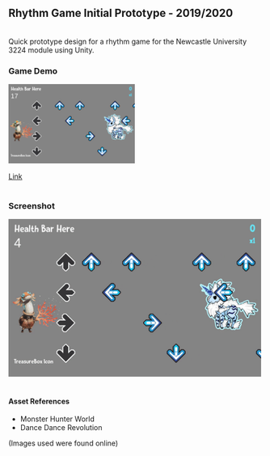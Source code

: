 ## Rhythm Game Initial Prototype - 2019/2020 
<br />
Quick prototype design for a rhythm game for the Newcastle University 3224 module using Unity.<br />

### Game Demo
<a href = "https://akeilee.github.io/Rhythm-Prototype-Initial/"><img src="https://github.com/Akeilee/Rhythm-Prototype-Initial/blob/master/Screenshots/initial.PNG" alt = "Game Link" width = "250"></a>

[Link](https://akeilee.github.io/Rhythm-Prototype-Initial/)<br /><br />


### Screenshot
<a name = "screenshot"><img src="https://github.com/Akeilee/Rhythm-Prototype-Initial/blob/master/Screenshots/gamegif.gif" width = "500"></a> <br /><br />

#### Asset References
- Monster Hunter World
- Dance Dance Revolution

(Images used were found online)
